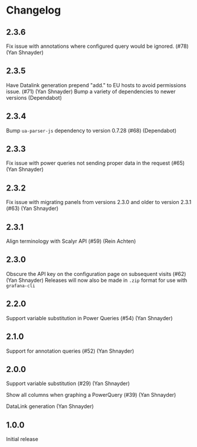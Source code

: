 # Changelog

## 2.3.6

Fix issue with annotations where configured query would be ignored. (#78) (Yan Shnayder)

## 2.3.5

Have Datalink generation prepend "add." to EU hosts to avoid permissions issue. (#71) (Yan Shnayder)
Bump a variety of dependencies to newer versions (Dependabot)

## 2.3.4

Bump `ua-parser-js` dependency to version 0.7.28 (#68) (Dependabot)

## 2.3.3

Fix issue with power queries not sending proper data in the request (#65) (Yan Shnayder)

## 2.3.2

Fix issue with migrating panels from versions 2.3.0 and older to version 2.3.1 (#63) (Yan Shnayder)

## 2.3.1

Align terminology with Scalyr API (#59) (Rein Achten)

## 2.3.0

Obscure the API key on the configuration page on subsequent visits (#62) (Yan Shnayder)
Releases will now also be made in `.zip` format for use with `grafana-cli`

## 2.2.0

Support variable substitution in Power Queries (#54) (Yan Shnayder)

## 2.1.0

Support for annotation queries (#52) (Yan Shnayder)

## 2.0.0

Support variable substitution (#29) (Yan Shnayder)

Show all columns when graphing a PowerQuery (#39) (Yan Shnayder)

DataLink generation (Yan Shnayder)

## 1.0.0

Initial release
